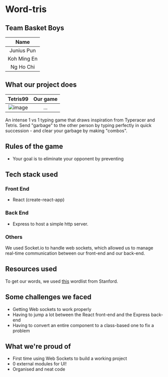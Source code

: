 # Word-tris

## Team Basket Boys

|Name         |
|:-----------:|
|Junius Pun   |
|Koh Ming En  |
|Ng Ho Chi    |

## What our project does

|                                                    Tetris99                                                     |         Our game          |
| :-------------------------------------------------------------------------------------------------------------: | :-----------------------: |
| ![image](https://user-images.githubusercontent.com/35862661/155842769-98ef575a-1e76-40aa-a075-ac611ebddafd.png) | ... |


An intense 1 vs 1 typing game that draws inspiration from Typeracer and Tetris. Send "garbage" to the other person by typing perfectly in quick succession - and clear your garbage by making "combos".

## Rules of the game

- Your goal is to eliminate your opponent by preventing

## Tech stack used

### Front End

- React (create-react-app)

### Back End

- Express to host a simple http server.

### Others

We used Socket.io to handle web sockets, which allowed us to manage real-time communication between our front-end and our back-end.

## Resources used

To get our words, we used [this](https://www-cs-faculty.stanford.edu/~knuth/sgb-words.txt) wordlist from Stanford.

## Some challenges we faced

- Getting Web sockets to work properly
- Having to jump a lot between the React front-end and the Express back-end
- Having to convert an entire component to a class-based one to fix a problem

## What we're proud of
- First time using Web Sockets to build a working project
- 0 external modules for UI!
- Organised and neat code


